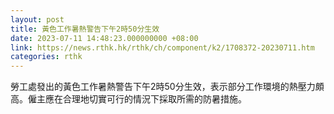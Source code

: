 ```yaml
---
layout: post
title: 黃色工作暑熱警告下午2時50分生效
date: 2023-07-11 14:48:23.000000000 +08:00
link: https://news.rthk.hk/rthk/ch/component/k2/1708372-20230711.htm
categories: rthk
---
```


勞工處發出的黃色工作暑熱警告下午2時50分生效，表示部分工作環境的熱壓力頗高。僱主應在合理地切實可行的情況下採取所需的防暑措施。
